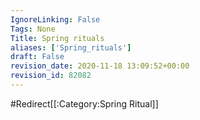 ```yaml
---
IgnoreLinking: False
Tags: None
Title: Spring rituals
aliases: ['Spring_rituals']
draft: False
revision_date: 2020-11-18 13:09:52+00:00
revision_id: 82082
---
```


#Redirect[[:Category:Spring Ritual]]